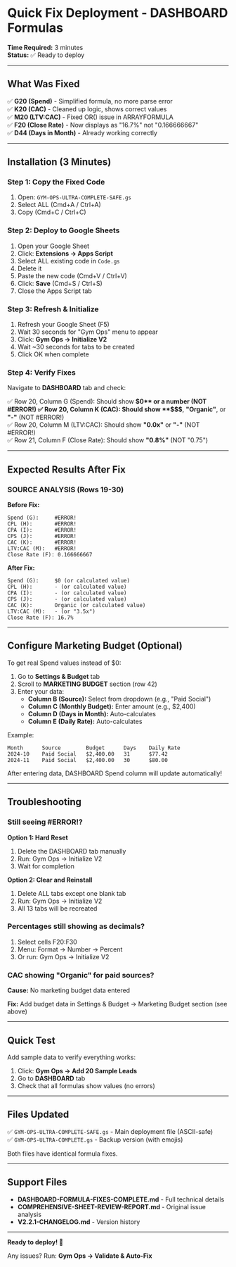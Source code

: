 # Quick Fix Deployment - DASHBOARD Formulas

**Time Required:** 3 minutes  
**Status:** ✅ Ready to deploy

---

## What Was Fixed

✅ **G20 (Spend)** - Simplified formula, no more parse error  
✅ **K20 (CAC)** - Cleaned up logic, shows correct values  
✅ **M20 (LTV:CAC)** - Fixed OR() issue in ARRAYFORMULA  
✅ **F20 (Close Rate)** - Now displays as "16.7%" not "0.166666667"  
✅ **D44 (Days in Month)** - Already working correctly

---

## Installation (3 Minutes)

### Step 1: Copy the Fixed Code
1. Open: `GYM-OPS-ULTRA-COMPLETE-SAFE.gs`
2. Select ALL (Cmd+A / Ctrl+A)
3. Copy (Cmd+C / Ctrl+C)

### Step 2: Deploy to Google Sheets
1. Open your Google Sheet
2. Click: **Extensions → Apps Script**
3. Select ALL existing code in `Code.gs`
4. Delete it
5. Paste the new code (Cmd+V / Ctrl+V)
6. Click: **Save** (Cmd+S / Ctrl+S)
7. Close the Apps Script tab

### Step 3: Refresh & Initialize
1. Refresh your Google Sheet (F5)
2. Wait 30 seconds for "Gym Ops" menu to appear
3. Click: **Gym Ops → Initialize V2**
4. Wait ~30 seconds for tabs to be created
5. Click OK when complete

### Step 4: Verify Fixes
Navigate to **DASHBOARD** tab and check:

✅ Row 20, Column G (Spend): Should show **$0** or a number (NOT #ERROR!)  
✅ Row 20, Column K (CAC): Should show **$$$**, **"Organic"**, or **"-"** (NOT #ERROR!)  
✅ Row 20, Column M (LTV:CAC): Should show **"0.0x"** or **"-"** (NOT #ERROR!)  
✅ Row 21, Column F (Close Rate): Should show **"0.8%"** (NOT "0.75")

---

## Expected Results After Fix

### SOURCE ANALYSIS (Rows 19-30)

**Before Fix:**
```
Spend (G):     #ERROR!
CPL (H):       #ERROR!
CPA (I):       #ERROR!
CPS (J):       #ERROR!
CAC (K):       #ERROR!
LTV:CAC (M):   #ERROR!
Close Rate (F): 0.166666667
```

**After Fix:**
```
Spend (G):     $0 (or calculated value)
CPL (H):       - (or calculated value)
CPA (I):       - (or calculated value)
CPS (J):       - (or calculated value)
CAC (K):       Organic (or calculated value)
LTV:CAC (M):   - (or "3.5x")
Close Rate (F): 16.7%
```

---

## Configure Marketing Budget (Optional)

To get real Spend values instead of $0:

1. Go to **Settings & Budget** tab
2. Scroll to **MARKETING BUDGET** section (row 42)
3. Enter your data:
   - **Column B (Source):** Select from dropdown (e.g., "Paid Social")
   - **Column C (Monthly Budget):** Enter amount (e.g., $2,400)
   - **Column D (Days in Month):** Auto-calculates
   - **Column E (Daily Rate):** Auto-calculates

Example:
```
Month      Source        Budget      Days    Daily Rate
2024-10    Paid Social   $2,400.00   31      $77.42
2024-11    Paid Social   $2,400.00   30      $80.00
```

After entering data, DASHBOARD Spend column will update automatically!

---

## Troubleshooting

### Still seeing #ERROR!?

**Option 1: Hard Reset**
1. Delete the DASHBOARD tab manually
2. Run: Gym Ops → Initialize V2
3. Wait for completion

**Option 2: Clear and Reinstall**
1. Delete ALL tabs except one blank tab
2. Run: Gym Ops → Initialize V2
3. All 13 tabs will be recreated

### Percentages still showing as decimals?

1. Select cells F20:F30
2. Menu: Format → Number → Percent
3. Or run: Gym Ops → Initialize V2

### CAC showing "Organic" for paid sources?

**Cause:** No marketing budget data entered

**Fix:** Add budget data in Settings & Budget → Marketing Budget section (see above)

---

## Quick Test

Add sample data to verify everything works:

1. Click: **Gym Ops → Add 20 Sample Leads**
2. Go to **DASHBOARD** tab
3. Check that all formulas show values (no errors)

---

## Files Updated

✅ `GYM-OPS-ULTRA-COMPLETE-SAFE.gs` - Main deployment file (ASCII-safe)  
✅ `GYM-OPS-ULTRA-COMPLETE.gs` - Backup version (with emojis)

Both files have identical formula fixes.

---

## Support Files

- **DASHBOARD-FORMULA-FIXES-COMPLETE.md** - Full technical details
- **COMPREHENSIVE-SHEET-REVIEW-REPORT.md** - Original issue analysis
- **V2.2.1-CHANGELOG.md** - Version history

---

**Ready to deploy! 🚀**

Any issues? Run: **Gym Ops → Validate & Auto-Fix**

